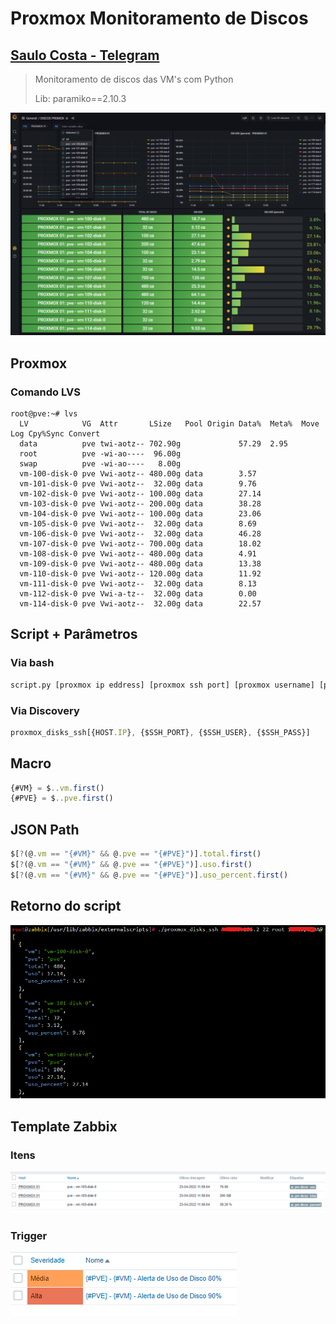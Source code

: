 # Proxmox Monitoramento de Discos

## **[Saulo Costa - Telegram](https://t.me/saulotarsobc)**

> Monitoramento de discos das VM's com Python
>
> Lib: paramiko==2.10.3

![GRAFANA](img/dash.png)

## Proxmox

### Comando LVS

```csv
root@pve:~# lvs
  LV            VG  Attr       LSize   Pool Origin Data%  Meta%  Move Log Cpy%Sync Convert
  data          pve twi-aotz-- 702.90g             57.29  2.95
  root          pve -wi-ao----  96.00g
  swap          pve -wi-ao----   8.00g
  vm-100-disk-0 pve Vwi-aotz-- 480.00g data        3.57
  vm-101-disk-0 pve Vwi-aotz--  32.00g data        9.76
  vm-102-disk-0 pve Vwi-aotz-- 100.00g data        27.14
  vm-103-disk-0 pve Vwi-aotz-- 200.00g data        38.28
  vm-104-disk-0 pve Vwi-aotz-- 100.00g data        23.06
  vm-105-disk-0 pve Vwi-aotz--  32.00g data        8.69
  vm-106-disk-0 pve Vwi-aotz--  32.00g data        46.28
  vm-107-disk-0 pve Vwi-aotz-- 700.00g data        18.02
  vm-108-disk-0 pve Vwi-aotz-- 480.00g data        4.91
  vm-109-disk-0 pve Vwi-aotz-- 480.00g data        13.38
  vm-110-disk-0 pve Vwi-aotz-- 120.00g data        11.92
  vm-111-disk-0 pve Vwi-aotz--  32.00g data        8.13
  vm-112-disk-0 pve Vwi-a-tz--  32.00g data        0.00
  vm-114-disk-0 pve Vwi-aotz--  32.00g data        22.57
```

## Script + Parâmetros

### Via bash

```sh
script.py [proxmox ip eddress] [proxmox ssh port] [proxmox username] [proxmox password]
```

### Via Discovery

```js
proxmox_disks_ssh[{HOST.IP}, {$SSH_PORT}, {$SSH_USER}, {$SSH_PASS}]
```

## Macro

```js
{#VM} = $..vm.first()
{#PVE} = $..pve.first()
```

## JSON Path

```js
$[?(@.vm == "{#VM}" && @.pve == "{#PVE}")].total.first()
$[?(@.vm == "{#VM}" && @.pve == "{#PVE}")].uso.first()
$[?(@.vm == "{#VM}" && @.pve == "{#PVE}")].uso_percent.first()
```

## Retorno do script

![-](img/exemplo1.png)

## Template Zabbix

### Itens

![itens](img/itens1.png)

### Trigger

![trigger](img/trigger2.png)
